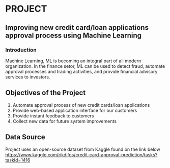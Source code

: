 # PROJECT
## Improving new credit card/loan applications approval process using Machine Learning
### Introduction
Machine Learning, ML is becoming an integral part of all modern organization. In the finance setor, ML can be used to detect fraud, automate approval processes and trading activities, and provide financial advisory services to investors.

## Objectives of the Project
1. Automate approval process of new credit cards/loan applications
2. Provide web-based application interface for our customers
3. Provide instant feedback to customers
4. Collect new data for future system improvements

## Data Source
Project uses an open-source dataset from Kaggle found on the link below
https://www.kaggle.com/rikdifos/credit-card-approval-prediction/tasks?taskId=1416
